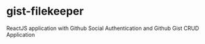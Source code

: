 # gist-filekeeper
ReactJS application with Github Social Authentication and Github Gist CRUD Application
